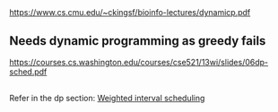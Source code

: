 
##

https://www.cs.cmu.edu/~ckingsf/bioinfo-lectures/dynamicp.pdf

## Needs dynamic programming as greedy fails

https://courses.cs.washington.edu/courses/cse521/13wi/slides/06dp-sched.pdf

##

Refer in the dp section: [Weighted interval scheduling](../DynamicProgramming/WeightedIntervalScheduling.md)